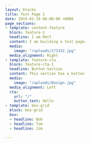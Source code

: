 ```yaml
---
layout: blocks
title: Test Page 2
date: 2019-01-19 06:00:00 +0000
page_sections:
- template: content-feature
  block: feature-1
  headline: I am Matt
  content: I am building a test page.
  media:
    image: "/uploads/171332.jpg"
  media_alignment: Right
- template: feature-cta
  block: feature-cta-1
  headline: Button Section
  content: This section has a button
  media:
    image: "/uploads/Design.jpg"
  media_alignment: Left
  cta:
    url: "/"
    button_text: Hello
- template: box-grid
  block: box-grid
  box:
  - headline: Bob
  - headline: Tom
  - headline: Jim

---
```

